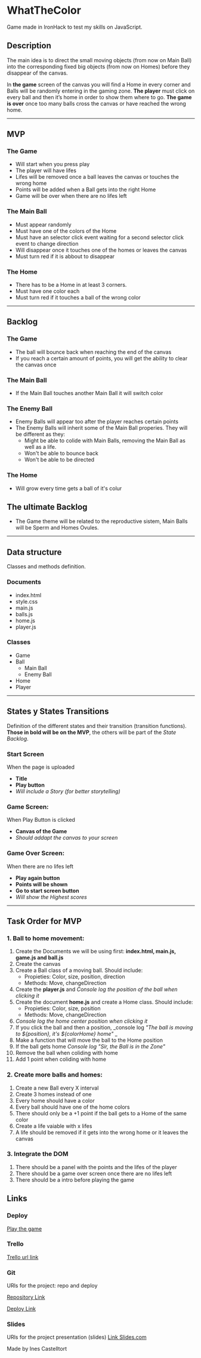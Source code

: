 # WhatTheColor
Game made in IronHack to test my skills on JavaScript.

## Description
The main idea is to direct the small moving objects (from now on Main Ball) into the corresponding fixed big objects (from now on Homes) before they disappear of the canvas. 

In __the game__ screen of the canvas you will find a Home in every corner and Balls will be randomly entering in the gaming zone. 
__The player__ must click on every ball and then it’s home in order to show them where to go. 
__The game is over__ once too many balls cross the canvas or have reached the wrong home.

* * *

## MVP

### The Game
  * Will start when you press play
  * The player will have lifes
  * Lifes will be removed once a ball leaves the canvas or touches the wrong home
  * Points will be added when a Ball gets into the right Home
  * Game will be over when there are no lifes left
  
### The Main Ball
  * Must appear randomly
  * Must have one of the colors of the Home
  * Must have an selector click event waiting for a second selector click event to change direction
  * Will disappear once it touches one of the homes or leaves the canvas
  * Must turn red if it is abbout to disappear

### The Home
  * There has to be a Home in at least 3 corners.
  * Must have one color each
  * Must turn red if it touches a ball of the wrong color


* * *

## Backlog  

### The Game
  * The ball will bounce back when reaching the end of the canvas
  * If you reach a certain amount of points, you will get the ability to clear the canvas once

### The Main Ball
  * If the Main Ball touches another Main Ball it will switch color
  
### The Enemy Ball
  * Enemy Balls will appear too after the player reaches certain points
  * The Enemy Balls will inherit some of the Main Ball properies. They will be different as they:
    * Might be able to colide with Main Balls, removing the Main Ball as well as a life.
    * Won't be able to bounce back
    * Won't be able to be directed

### The Home
  * Will grow every time gets a ball of it's colur


## The ultimate Backlog
  * The Game theme will be related to the reproductive sistem, Main Balls will be Sperm and Homes Ovules. 
  
* * *

## Data structure
Classes and methods definition.

### Documents
 * index.html
 * style.css
 * main.js
 * balls.js
 * home.js
 * player.js

### Classes 
 * Game
 * Ball
   * Main Ball
   * Enemy Ball
  * Home
  * Player

* * *


## States y States Transitions
Definition of the different states and their transition (transition functions). **Those in bold will be on the MVP**, the others will be part of the _State Backlog_.

### Start Screen
When the page is uploaded
  * **Title**
  * **Play button**
  * _Will include a Story (for better storytelling)_

### Game Screen: 
When Play Button is clicked
  * **Canvas of the Game**
  * _Should addapt the canvas to your screen_

### Game Over Screen: 
When there are no lifes left
  * **Play again button**
  * **Points will be shown**
  * **Go to start screen button**
  * _Will show the Highest scores_

* * *

## Task Order for MVP

### 1. Ball to home movement:
1. Create the Documents we will be using first: **index.html, main.js, game.js and ball.js**
2. Create the canvas
3. Create a Ball class of a moving ball. Should include:
   * Propieties: Color, size, position, direction
   * Methods: Move, changeDirection
4. Create the **player.js** and _Console log the position of the ball when clicking it_
5. Create the document **home.js** and create a Home class. Should include:
   * Propieties: Color, size, position
   * Methods: Move, changeDirection
6. _Console log the home _center_ position when clicking it_
7. If you click the ball and then a position, _console log _"The ball is moving to ${position}, it's ${colorHome} home"_ _
8. Make a function that will move the ball to the Home position
9. If the ball gets home _Console log "Sir, the Ball is in the Zone"_
10. Remove the ball when coliding with home
11. Add 1 point when coliding with home

### 2. Create more balls and homes:
1. Create a new Ball every X interval
2. Create 3 homes instead of one
3. Every home should have a color
4. Every ball should have one of the home colors
5. There should only be a +1 point if the ball gets to a Home of the same color 
5. Create a life vaiable with x lifes
6. A life should be removed if it gets into the wrong home or it leaves the canvas

### 3. Integrate the DOM
1. There should be a panel with the points and the lifes of the player
2. There should be a game over screen once there are no lifes left
3. There should be a intro before playing the game


## Links

### Deploy
[Play the game](https://inescv.github.io/WhatTheColor/)

### Trello
[Trello url link](https://trello.com/b/PXDvTRtn/whatthecolor)


### Git
URls for the project: repo and deploy

[Repository Link](https://github.com/InesCV/WhatTheColor)

[Deploy Link](http://github.com)


### Slides
URls for the project presentation (slides)
[Link Slides.com](https://slides.com/inescv/deck)

Made by Ines Castelltort
